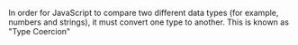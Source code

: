 In order for JavaScript to compare two different data types (for example, numbers and strings), it must convert one type to another. This is known as "Type Coercion"
